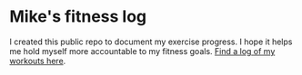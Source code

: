 # Mike's fitness log
I created this public repo to document my exercise progress. I hope it helps me hold myself more accountable to my fitness goals. [Find a log of my workouts here](https://github.com/mimurchison/exercise/blob/master/log.md). 

